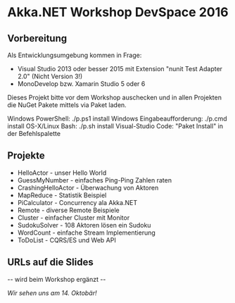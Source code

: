 # Akka.NET Workshop DevSpace 2016


## Vorbereitung

Als Entwicklungsumgebung kommen in Frage:

 * Visual Studio 2013 oder besser 2015 mit Extension "nunit Test Adapter 2.0" (Nicht Version 3!)
 * MonoDevelop bzw. Xamarin Studio 5 oder 6

Dieses Projekt bitte vor dem Workshop auschecken und in allen Projekten die NuGet Pakete mittels via Paket laden.

Windows PowerShell: ./p.ps1 install
Windows Eingabeaufforderung: ./p.cmd install
OS-X/Linux Bash: ./p.sh install
Visual-Studio Code: "Paket Install" in der Befehlspalette


## Projekte

 * HelloActor - unser Hello World
 * GuessMyNumber - einfaches Ping-Ping Zahlen raten
 * CrashingHelloActor - Überwachung von Aktoren
 * MapReduce - Statistik Beispiel
 * PiCalculator - Concurrency ala Akka.NET
 * Remote - diverse Remote Beispiele
 * Cluster - einfacher Cluster mit Monitor
 * SudokuSolver - 108 Aktoren lösen ein Sudoku
 * WordCount - einfache Stream Implementierung 
 * ToDoList - CQRS/ES und Web API


## URLs auf die Slides

-- wird beim Workshop ergänzt -- 


*Wir sehen uns am 14. Oktobär!*
